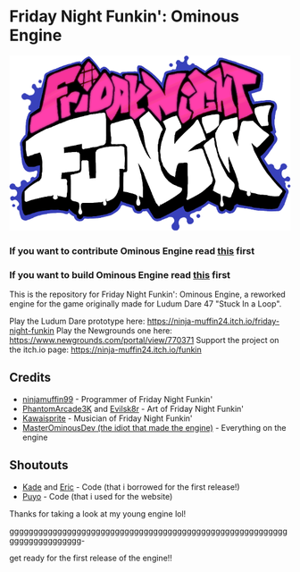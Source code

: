 # Friday Night Funkin': Ominous Engine

![Ominous Engine Logo](OminousEngineLogo.png)

### If you want to contribute Ominous Engine read [this](https://github.com/MasterOminousDev/Ominous-Engine/CONTRIBUTING.md) first
### If you want to build Ominous Engine read [this](https://github.com/MasterOminousDev/Ominous-Engine/docs/building.md) first

This is the repository for Friday Night Funkin': Ominous Engine, a reworked engine for the game originally made for Ludum Dare 47 "Stuck In a Loop".

Play the Ludum Dare prototype here: https://ninja-muffin24.itch.io/friday-night-funkin
Play the Newgrounds one here: https://www.newgrounds.com/portal/view/770371
Support the project on the itch.io page: https://ninja-muffin24.itch.io/funkin



## Credits

- [ninjamuffin99](https://twitter.com/ninja_muffin99) - Programmer of Friday Night Funkin'
- [PhantomArcade3K](https://twitter.com/phantomarcade3k) and [Evilsk8r](https://twitter.com/evilsk8r) - Art of Friday Night Funkin'
- [Kawaisprite](https://twitter.com/kawaisprite) - Musician of Friday Night Funkin'
- [MasterOminousDev (the idiot that made the engine)](https://github.com/MasterOminousDev) - Everything on the engine

## Shoutouts
- [Kade](https://github.com/KadeDev) and [Eric](https://github.com/MasterEric) - Code (that i borrowed for the first release!)
- [Puyo](https://github.com/puyoxyz) - Code (that i used for the website)

Thanks for taking a look at my young engine lol!

ggggggggggggggggggggggggggggggggggggggggggggggggggggggggggggggggggggggggg-


get ready for the first release of the engine!!
